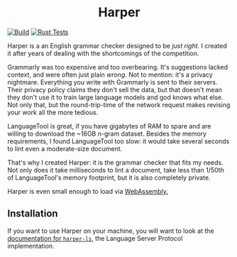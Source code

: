 <div id="header" align="center">
    <h1>Harper</h1>
</div>

[![Build](https://github.com/chilipepperhott/harper/actions/workflows/build.yml/badge.svg)](https://github.com/chilipepperhott/harper/actions/workflows/build.yml)
[![Rust Tests](https://github.com/chilipepperhott/harper/actions/workflows/rust-tests.yml/badge.svg)](https://github.com/chilipepperhott/harper/actions/workflows/rust-tests.yml)

Harper is a an English grammar checker designed to be _just right._
I created it after years of dealing with the shortcomings of the competition.

Grammarly was too expensive and too overbearing. 
It's suggestions lacked context, and were often just plain _wrong_.
Not to mention: it's a privacy nightmare.
Everything you write with Grammarly is sent to their servers.
Their privacy policy claims they don't sell the data, but that doesn't mean they don't use it to train large language models and god knows what else.
Not only that, but the round-trip-time of the network request makes revising your work all the more tedious.

LanguageTool is great, if you have gigabytes of RAM to spare and are willing to download the ~16GB n-gram dataset.
Besides the memory requirements, I found LanguageTool too slow: it would take several seconds to lint even a moderate-size document.

That's why I created Harper: it is the grammar checker that fits my needs.
Not only does it take milliseconds to lint a document, take less than 1/50th of LanguageTool's memory footprint, 
but it is also completely private.

Harper is even small enough to load via [WebAssembly.](https://harper.elijahpotter.dev)

## Installation

If you want to use Harper on your machine, you will want to look at the [documentation for
`harper-ls`](./harper-ls/README.md), the Language Server Protocol implementation.


